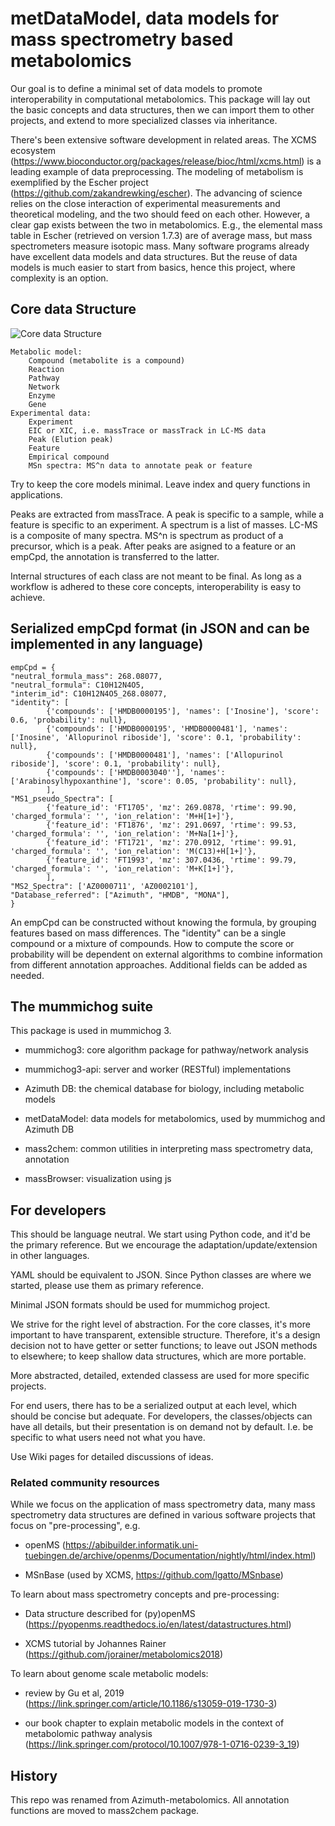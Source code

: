 # metDataModel, data models for mass spectrometry based metabolomics

Our goal is to define a minimal set of data models to promote interoperability in computational metabolomics.
This package will lay out the basic concepts and data structures, then we can import them to other projects, and extend to more specialized classes via inheritance. 

There's been extensive software development in related areas. 
The XCMS ecosystem (https://www.bioconductor.org/packages/release/bioc/html/xcms.html) is a leading example of data preprocessing.
The modeling of metabolism is exemplified by the Escher project (https://github.com/zakandrewking/escher).
The advancing of science relies on the close interaction of experimental measurements and theoretical modeling, and the two should feed on each other. However, a clear gap exists between the two in metabolomics. E.g., the elemental mass table in Escher (retrieved on version 1.7.3) are of average mass, but mass spectrometers measure isotopic mass. 
Many software programs already have excellent data models and data structures. But the reuse of data models is much easier to start from basics, hence this project, where complexity is an option.


## Core data Structure

![Core data Structure](docs/datastru.png)

    Metabolic model:
        Compound (metabolite is a compound)
        Reaction
        Pathway
        Network
        Enzyme
        Gene
    Experimental data:
        Experiment
        EIC or XIC, i.e. massTrace or massTrack in LC-MS data
        Peak (Elution peak)
        Feature
        Empirical compound
        MSn spectra: MS^n data to annotate peak or feature

Try to keep the core models minimal. 
Leave index and query functions in applications.

Peaks are extracted from massTrace. A peak is specific to a sample, while a feature is specific to an experiment. 
A spectrum is a list of masses.
LC-MS is a composite of many spectra. MS^n is spectrum as product of a precursor, which is a peak.
After peaks are asigned to a feature or an empCpd, the annotation is transferred to the latter.

Internal structures of each class are not meant to be final. 
As long as a workflow is adhered to these core concepts, interoperability is easy to achieve.

## Serialized empCpd format (in JSON and can be implemented in any language)
 
    empCpd = {
    "neutral_formula_mass": 268.08077, 
    "neutral_formula": C10H12N4O5,
    "interim_id": C10H12N4O5_268.08077,
    "identity": [
            {'compounds': ['HMDB0000195'], 'names': ['Inosine'], 'score': 0.6, 'probability': null},
            {'compounds': ['HMDB0000195', 'HMDB0000481'], 'names': ['Inosine', 'Allopurinol riboside'], 'score': 0.1, 'probability': null},
            {'compounds': ['HMDB0000481'], 'names': ['Allopurinol riboside'], 'score': 0.1, 'probability': null},
            {'compounds': ['HMDB0003040''], 'names': ['Arabinosylhypoxanthine'], 'score': 0.05, 'probability': null},
            ],
    "MS1_pseudo_Spectra": [
            {'feature_id': 'FT1705', 'mz': 269.0878, 'rtime': 99.90, 'charged_formula': '', 'ion_relation': 'M+H[1+]'},
            {'feature_id': 'FT1876', 'mz': 291.0697, 'rtime': 99.53, 'charged_formula': '', 'ion_relation': 'M+Na[1+]'},
            {'feature_id': 'FT1721', 'mz': 270.0912, 'rtime': 99.91, 'charged_formula': '', 'ion_relation': 'M(C13)+H[1+]'},
            {'feature_id': 'FT1993', 'mz': 307.0436, 'rtime': 99.79, 'charged_formula': '', 'ion_relation': 'M+K[1+]'},
            ],
    "MS2_Spectra": ['AZ0000711', 'AZ0002101'],
    "Database_referred": ["Azimuth", "HMDB", "MONA"],
    }

An empCpd can be constructed without knowing the formula, by grouping features based on mass differences.
The "identity" can be a single compound or a mixture of compounds. 
How to compute the score or probability will be dependent on external algorithms to combine information from different annotation approaches.
Additional fields can be added as needed.


## The mummichog suite 

This package is used in mummichog 3.

* mummichog3: core algorithm package for pathway/network analysis

* mummichog3-api: server and worker (RESTful) implementations

* Azimuth DB: the chemical database for biology, including metabolic models

* metDataModel: data models for metabolomics, used by mummichog and Azimuth DB

* mass2chem: common utilities in interpreting mass spectrometry data, annotation

* massBrowser: visualization using js


## For developers

This should be language neutral. We start using Python code, and it'd be the primary reference. 
But we encourage the adaptation/update/extension in other languages.

YAML should be equivalent to JSON. Since Python classes are where we started, please use them as primary reference.

Minimal JSON formats should be used for mummichog project.

We strive for the right level of abstraction.
For the core classes, it's more important to have transparent, extensible structure.
Therefore, it's a design decision not to have getter or setter functions; 
to leave out JSON methods to elsewhere;
to keep shallow data structures, which are more portable.

More abstracted, detailed, extended classess are used for more specific projects.

For end users, there has to be a serialized output at each level, which should be concise but adequate.
For developers, the classes/objects can have all details, but their presentation is on demand not by default.
I.e. be specific to what users need not what you have.

Use Wiki pages for detailed discussions of ideas.


### Related community resources
While we focus on the application of mass spectrometry data, 
many mass spectrometry data structures are defined in various software projects that focus on "pre-processing", e.g.

- openMS (https://abibuilder.informatik.uni-tuebingen.de/archive/openms/Documentation/nightly/html/index.html) 

- MSnBase (used by XCMS, https://github.com/lgatto/MSnbase)

To learn about mass spectrometry concepts and pre-processing:

- Data structure described for (py)openMS (https://pyopenms.readthedocs.io/en/latest/datastructures.html)

- XCMS tutorial by Johannes Rainer (https://github.com/jorainer/metabolomics2018)

To learn about genome scale metabolic models:

- review by Gu et al, 2019 (https://link.springer.com/article/10.1186/s13059-019-1730-3)

- our book chapter to explain metabolic models in the context of metabolomic pathway analysis (https://link.springer.com/protocol/10.1007/978-1-0716-0239-3_19)


## History

This repo was renamed from Azimuth-metabolomics. All annotation functions are moved to mass2chem package.